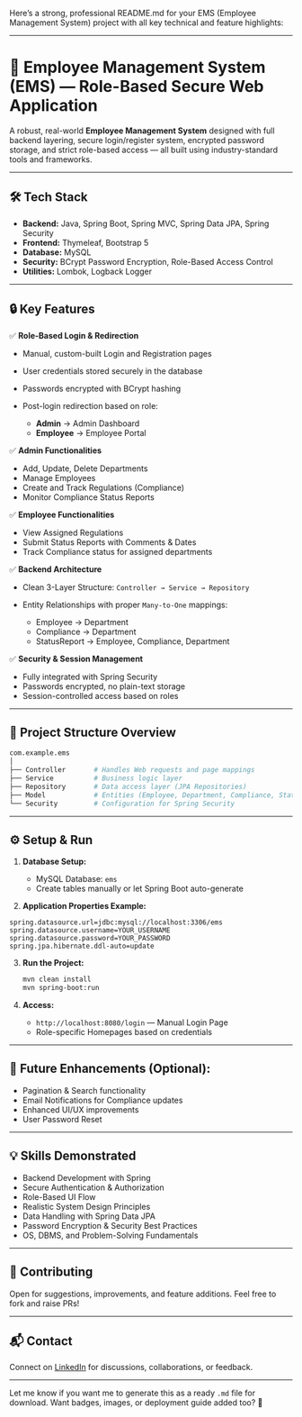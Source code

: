 Here’s a strong, professional README.md for your EMS (Employee Management System) project with all key technical and feature highlights:

---

# 🚀 Employee Management System (EMS) — Role-Based Secure Web Application

A robust, real-world **Employee Management System** designed with full backend layering, secure login/register system, encrypted password storage, and strict role-based access — all built using industry-standard tools and frameworks.

---

## 🛠️ **Tech Stack**

* **Backend:** Java, Spring Boot, Spring MVC, Spring Data JPA, Spring Security
* **Frontend:** Thymeleaf, Bootstrap 5
* **Database:** MySQL
* **Security:** BCrypt Password Encryption, Role-Based Access Control
* **Utilities:** Lombok, Logback Logger

---

## 🔒 **Key Features**

✅ **Role-Based Login & Redirection**

* Manual, custom-built Login and Registration pages
* User credentials stored securely in the database
* Passwords encrypted with BCrypt hashing
* Post-login redirection based on role:

  * **Admin** → Admin Dashboard
  * **Employee** → Employee Portal

✅ **Admin Functionalities**

* Add, Update, Delete Departments
* Manage Employees
* Create and Track Regulations (Compliance)
* Monitor Compliance Status Reports

✅ **Employee Functionalities**

* View Assigned Regulations
* Submit Status Reports with Comments & Dates
* Track Compliance status for assigned departments

✅ **Backend Architecture**

* Clean 3-Layer Structure:
  `Controller → Service → Repository`
* Entity Relationships with proper `Many-to-One` mappings:

  * Employee → Department
  * Compliance → Department
  * StatusReport → Employee, Compliance, Department

✅ **Security & Session Management**

* Fully integrated with Spring Security
* Passwords encrypted, no plain-text storage
* Session-controlled access based on roles

---

## 📂 **Project Structure Overview**

```bash
com.example.ems
│
├── Controller       # Handles Web requests and page mappings
├── Service          # Business logic layer
├── Repository       # Data access layer (JPA Repositories)
├── Model            # Entities (Employee, Department, Compliance, StatusReport)
└── Security         # Configuration for Spring Security
```

---

## ⚙️ **Setup & Run**

1. **Database Setup:**

   * MySQL Database: `ems`
   * Create tables manually or let Spring Boot auto-generate

2. **Application Properties Example:**

```properties
spring.datasource.url=jdbc:mysql://localhost:3306/ems
spring.datasource.username=YOUR_USERNAME
spring.datasource.password=YOUR_PASSWORD
spring.jpa.hibernate.ddl-auto=update
```

3. **Run the Project:**

   ```bash
   mvn clean install  
   mvn spring-boot:run  
   ```

4. **Access:**

   * `http://localhost:8080/login` — Manual Login Page
   * Role-specific Homepages based on credentials

---

## 🎯 **Future Enhancements (Optional):**

* Pagination & Search functionality
* Email Notifications for Compliance updates
* Enhanced UI/UX improvements
* User Password Reset

---

## 💡 **Skills Demonstrated**

* Backend Development with Spring
* Secure Authentication & Authorization
* Role-Based UI Flow
* Realistic System Design Principles
* Data Handling with Spring Data JPA
* Password Encryption & Security Best Practices
* OS, DBMS, and Problem-Solving Fundamentals

---

## 🤝 **Contributing**

Open for suggestions, improvements, and feature additions. Feel free to fork and raise PRs!

---

## 📬 **Contact**

Connect on [LinkedIn](https://www.linkedin.com/in/your-profile) for discussions, collaborations, or feedback.

---

Let me know if you want me to generate this as a ready `.md` file for download. Want badges, images, or deployment guide added too? 🚀
